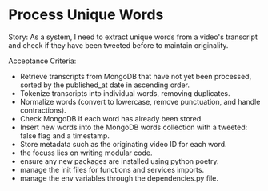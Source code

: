 # Process Unique Words

Story: As a system, I need to extract unique words from a video's transcript and check if they have been tweeted before to maintain originality.

Acceptance Criteria:

- Retrieve transcripts from MongoDB that have not yet been processed, sorted by the published_at date in ascending order. 
- Tokenize transcripts into individual words, removing duplicates.
- Normalize words (convert to lowercase, remove punctuation, and handle contractions).
- Check MongoDB if each word has already been stored.
- Insert new words into the MongoDB words collection with a tweeted: false flag and a timestamp.
- Store metadata such as the originating video ID for each word.
- the focuss lies on writing modular code.
- ensure any new packages are installed using python poetry.
- manage the init files for functions and services imports.
- manage the env variables through the dependencies.py file.